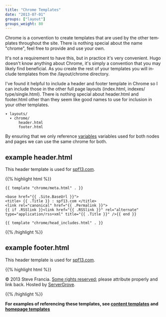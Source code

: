```yaml
---
title: "Chrome Templates"
date: "2013-07-01"
groups: ["layout"]
groups_weight: 80
---
```

Chrome is a convention to create templates that are used by the other templates
throughout the site. There is nothing special about the name "chrome", feel free
to provide and use your own.

It's not a requirement to have this, but in practice it's very convenient. Hugo doesn't
know anything about Chrome, it's simply a convention that you may likely find
beneficial. As you create the rest of your templates you will include templates
from the /layout/chrome directory.

I've found it helpful to include a header and footer template in Chrome so I can
include those in the other full page layouts (index.html, indexes/
type/single.html).  There is nothing special about header.html and footer.html
other than they seem like good names to use for inclusion in your other
templates.

    ▾ layouts/
      ▾ chrome/
          header.html
          footer.html

By ensuring that we only reference [variables](/layout/variables/) variables
used for both nodes and pages we can use the same chrome for both.

## example header.html
This header template is used for [spf13.com](http://spf13.com).

{{% highlight html %}}
<!DOCTYPE html>
<html class="no-js" lang="en-US" prefix="og: http://ogp.me/ns# fb: http://ogp.me/ns/fb#">
<head>
    <meta charset="utf-8">

    {{ template "chrome/meta.html" . }}

    <base href="{{ .Site.BaseUrl }}">
    <title> {{ .Title }} : spf13.com </title>
    <link rel="canonical" href="{{ .Permalink }}">
    {{ if .RSSlink }}<link href="{{ .RSSlink }}" rel="alternate" type="application/rss+xml" title="{{ .Title }}" />{{ end }}

    {{ template "chrome/head_includes.html" . }}
</head>
<body lang="en">
{{% /highlight %}}


## example footer.html
This header template is used for [spf13.com](http://spf13.com).

{{% highlight html %}}
<footer>
  <div>
    <p>
    &copy; 2013 Steve Francia.
    <a href="http://creativecommons.org/licenses/by/3.0/" title="Creative Commons Attribution">Some rights reserved</a>; 
    please attribute properly and link back. Hosted by <a href="http://servergrove.com">ServerGrove</a>.
    </p>
  </div>
</footer>
<script type="text/javascript">

  var _gaq = _gaq || [];
  _gaq.push(['_setAccount', 'UA-XYSYXYSY-X']);
  _gaq.push(['_trackPageview']);

  (function() {
    var ga = document.createElement('script');
    ga.src = ('https:' == document.location.protocol ? 'https://ssl' : 
        'http://www') + '.google-analytics.com/ga.js';
    ga.setAttribute('async', 'true');
    document.documentElement.firstChild.appendChild(ga);
  })();

</script>
</body>
</html>
{{% /highlight %}}

**For examples of referencing these templates, see [content
templates](/layout/content/) and [homepage templates](/layout/homepage/)**

